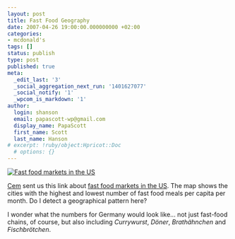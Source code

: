 ```yaml
---
layout: post
title: Fast Food Geography
date: 2007-04-26 19:00:00.000000000 +02:00
categories:
- mcdonald's
tags: []
status: publish
type: post
published: true
meta:
  _edit_last: '3'
  _social_aggregation_next_run: '1401627077'
  _social_notify: '1'
  _wpcom_is_markdown: '1'
author:
  login: shanson
  email: papascott-wp@gmail.com
  display_name: PapaScott
  first_name: Scott
  last_name: Hanson
# excerpt: !ruby/object:Hpricot::Doc
  # options: {}
---
```

<p><a href="http://creativeclass.typepad.com/thecreativityexchange/2007/04/fast_food_geogr.html"><img src="http://www.papascott.de/wordpress/wp-content/uploads/2007/04/fast-food-markets-in-the-us.jpg" alt="Fast food markets in the US" /></a></p>
<p><a href="http://sprechblase.wordpress.com/">Cem</a> sent us this link about <a href="http://creativeclass.typepad.com/thecreativityexchange/2007/04/fast_food_geogr.html">fast food markets in the US</a>. The map shows the cities with the highest and lowest number of fast food meals per capita per month. Do I detect a geographical pattern here?</p>
<p>I wonder what the numbers for Germany would look like... not just fast-food chains, of course, but also including <em>Currywurst</em>, <em>Döner</em>, <em>Brathähnchen</em> and <em>Fischbrötchen</em>.</p>
